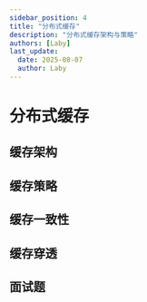 ```yaml
---
sidebar_position: 4
title: "分布式缓存"
description: "分布式缓存架构与策略"
authors: [Laby]
last_update:
  date: 2025-08-07
  author: Laby
---
```


# 分布式缓存

## 缓存架构

## 缓存策略

## 缓存一致性

## 缓存穿透

## 面试题
